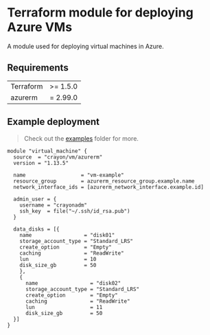 # Terraform module for deploying Azure VMs
A module used for deploying virtual machines in Azure.

## Requirements
| | |
|----------|----------|
|Terraform | >= 1.5.0 |
| azurerm  | = 2.99.0 |

## Example deployment

>Check out the [examples](examples/) folder for more.

```hcl
module "virtual_machine" {
  source  = "crayon/vm/azurerm"
  version = "1.13.5"

  name                  = "vm-example"
  resource_group        = azurerm_resource_group.example.name
  network_interface_ids = [azurerm_network_interface.example.id]

  admin_user = {
    username = "crayonadm"
    ssh_key  = file("~/.ssh/id_rsa.pub")
  }

  data_disks = [{
    name                 = "disk01"
    storage_account_type = "Standard_LRS"
    create_option        = "Empty"
    caching              = "ReadWrite"
    lun                  = 10
    disk_size_gb         = 50
    },
    {
      name                 = "disk02"
      storage_account_type = "Standard_LRS"
      create_option        = "Empty"
      caching              = "ReadWrite"
      lun                  = 11
      disk_size_gb         = 50
  }]
}
```
